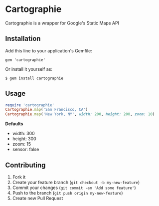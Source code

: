 # Cartographie

Cartographie is a wrapper for Google's Static Maps API

## Installation

Add this line to your application's Gemfile:

    gem 'cartographie'

Or install it yourself as:

    $ gem install cartographie

## Usage

```ruby
require 'cartographie'
Cartographie.map('San Francisco, CA')
Cartographie.map('New York, NY', width: 200, height: 200, zoom: 10)
```

**Defaults**

- width: 300
- height: 300
- zoom: 15
- sensor: false

## Contributing

1. Fork it
2. Create your feature branch (`git checkout -b my-new-feature`)
3. Commit your changes (`git commit -am 'Add some feature'`)
4. Push to the branch (`git push origin my-new-feature`)
5. Create new Pull Request
